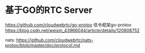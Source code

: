 # 基于GO的RTC Server


https://github.com/cloudwebrtc/go-protoo 信令框架go-protoo https://blog.csdn.net/weixin_43966044/article/details/120808752


nats: https://github.com/cloudwebrtc/nats-protoo/blob/master/doc/protocol.md
